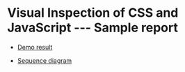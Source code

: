 # Visual Inspection of CSS and JavaScript --- Sample report

-   [Demo result](https://kazurayam.github.io/VisualInspectionOfCssAndJs/demo/MyAdmin_visual_inspection_twins-index.html)

-   [Sequence diagram](https://kazurayam.github.io/VisualInspectionOfCssAndJs/diagrams/out/sequence.png)
